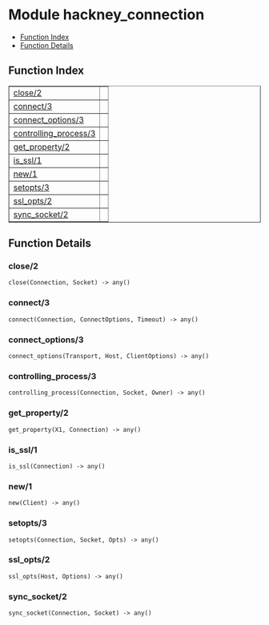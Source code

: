 

# Module hackney_connection #
* [Function Index](#index)
* [Function Details](#functions)

<a name="index"></a>

## Function Index ##


<table width="100%" border="1" cellspacing="0" cellpadding="2" summary="function index"><tr><td valign="top"><a href="#close-2">close/2</a></td><td></td></tr><tr><td valign="top"><a href="#connect-3">connect/3</a></td><td></td></tr><tr><td valign="top"><a href="#connect_options-3">connect_options/3</a></td><td></td></tr><tr><td valign="top"><a href="#controlling_process-3">controlling_process/3</a></td><td></td></tr><tr><td valign="top"><a href="#get_property-2">get_property/2</a></td><td></td></tr><tr><td valign="top"><a href="#is_ssl-1">is_ssl/1</a></td><td></td></tr><tr><td valign="top"><a href="#new-1">new/1</a></td><td></td></tr><tr><td valign="top"><a href="#setopts-3">setopts/3</a></td><td></td></tr><tr><td valign="top"><a href="#ssl_opts-2">ssl_opts/2</a></td><td></td></tr><tr><td valign="top"><a href="#sync_socket-2">sync_socket/2</a></td><td></td></tr></table>


<a name="functions"></a>

## Function Details ##

<a name="close-2"></a>

### close/2 ###

`close(Connection, Socket) -> any()`

<a name="connect-3"></a>

### connect/3 ###

`connect(Connection, ConnectOptions, Timeout) -> any()`

<a name="connect_options-3"></a>

### connect_options/3 ###

`connect_options(Transport, Host, ClientOptions) -> any()`

<a name="controlling_process-3"></a>

### controlling_process/3 ###

`controlling_process(Connection, Socket, Owner) -> any()`

<a name="get_property-2"></a>

### get_property/2 ###

`get_property(X1, Connection) -> any()`

<a name="is_ssl-1"></a>

### is_ssl/1 ###

`is_ssl(Connection) -> any()`

<a name="new-1"></a>

### new/1 ###

`new(Client) -> any()`

<a name="setopts-3"></a>

### setopts/3 ###

`setopts(Connection, Socket, Opts) -> any()`

<a name="ssl_opts-2"></a>

### ssl_opts/2 ###

`ssl_opts(Host, Options) -> any()`

<a name="sync_socket-2"></a>

### sync_socket/2 ###

`sync_socket(Connection, Socket) -> any()`

